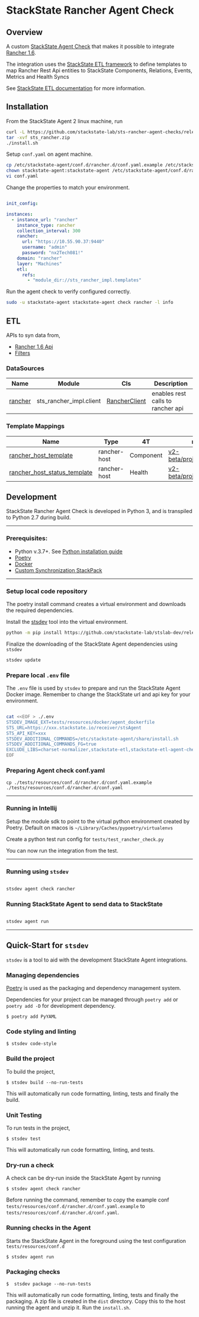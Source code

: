 # StackState Rancher Agent Check

## Overview

A custom [StackState Agent Check](https://docs.stackstate.com/develop/developer-guides/agent_check/agent_checks) that
makes it possible to integrate [Rancher 1.6](https://rancher.com/docs/rancher/v1.6/en/).

The integration uses the [StackState ETL framework](https://stackstate-lab.github.io/stackstate-etl/) 
to define templates to map Rancher Rest Api entities to StackState Components, Relations, Events,
Metrics and Health Syncs

See [StackState ETL documentation](https://stackstate-lab.github.io/stackstate-etl/) for more information.

## Installation

From the StackState Agent 2 linux machine, run

```bash 
curl -L https://github.com/stackstate-lab/sts-rancher-agent-checks/releases/download/v0.1.0/sts_rancher-0.1.0.zip -o sts_rancher.zip
tar -xvf sts_rancher.zip
./install.sh
```

Setup `conf.yaml` on agent machine.

```bash 
cp /etc/stackstate-agent/conf.d/rancher.d/conf.yaml.example /etc/stackstate-agent/conf.d/rancher.d/conf.yaml
chown stackstate-agent:stackstate-agent /etc/stackstate-agent/conf.d/rancher.d/conf.yaml
vi conf.yaml
```

Change the properties to match your environment.

```yaml

init_config:

instances:
  - instance_url: "rancher"
    instance_type: rancher
    collection_interval: 300
    rancher:
      url: "https://10.55.90.37:9440"
      username: "admin"
      password: "nx2Tech081!"
    domain: "rancher"
    layer: "Machines"
    etl:
      refs:
        - "module_dir://sts_rancher_impl.templates"


```

Run the agent check to verify configured correctly.

```bash
sudo -u stackstate-agent stackstate-agent check rancher -l info
```

## ETL

APIs to syn data from, 

- [Rancher 1.6 Api](https://rancher.com/docs/rancher/v1.6/en/api/v2-beta/)
- [Filters](https://github.com/rancher/api-spec/blob/master/specification.md#filtering)

### DataSources


| Name                                                                       | Module                    | Cls                                                                         | Description                        |
|----------------------------------------------------------------------------|---------------------------|-----------------------------------------------------------------------------|------------------------------------|
| [rancher](./src/sts_rancher/sts_rancher_impl/templates/010_default.yaml)   | sts_rancher_impl.client   | [RancherClient](src/sts_rancher/sts_rancher_impl/client/rancher_client.py)  | enables rest calls to rancher  api |


### Template Mappings

| Name                                                                                                | Type         | 4T        | rancher Api                                                                     | Description |
|-----------------------------------------------------------------------------------------------------|--------------|-----------|---------------------------------------------------------------------------------|-------------|
| [rancher_host_template](./src/sts_rancher/sts_rancher_impl/templates/020_rancher_hosts.yaml)        | rancher-host | Component | [v2-beta/projects/{project}/hosts](./tests/resources/responses/sts_hosts.json)  |             |
| [rancher_host_status_template](./src/sts_rancher/sts_rancher_impl/templates/020_rancher_hosts.yaml) | rancher-host | Health    | [v2-beta/projects/{project}/hosts](./tests/resources/responses/sts_hosts.json)  |             |


## Development

StackState Rancher Agent Check is developed in Python 3, and is transpiled to Python 2.7 during build.

---
### Prerequisites:

- Python v.3.7+. See [Python installation guide](https://docs.python-guide.org/starting/installation/)
- [Poetry](https://python-poetry.org/docs/#installation)
- [Docker](https://www.docker.com/get-started)
- [Custom Synchronization StackPack](https://docs.stackstate.com/stackpacks/integrations/customsync)
---

### Setup local code repository


The poetry install command creates a virtual environment and downloads the required dependencies.

Install the [stsdev](https://github.com/stackstate-lab/stslab-dev) tool into the virtual environment.

```bash 
python -m pip install https://github.com/stackstate-lab/stslab-dev/releases/download/v0.0.7/stslab_dev-0.0.7-py3-none-any.whl
```

Finalize the downloading of the StackState Agent dependencies using `stsdev`

```bash
stsdev update
```
### Prepare local `.env` file

The `.env` file is used by `stsdev` to prepare and run the StackState Agent Docker image. Remember to change the
StackState url and api key for your environment.

```bash

cat <<EOF > ./.env
STSDEV_IMAGE_EXT=tests/resources/docker/agent_dockerfile
STS_URL=https://xxx.stackstate.io/receiver/stsAgent
STS_API_KEY=xxx
STSDEV_ADDITIONAL_COMMANDS=/etc/stackstate-agent/share/install.sh
STSDEV_ADDITIONAL_COMMANDS_FG=true
EXCLUDE_LIBS=charset-normalizer,stackstate-etl,stackstate-etl-agent-check
EOF
```
### Preparing Agent check conf.yaml

```
cp ./tests/resources/conf.d/rancher.d/conf.yaml.example ./tests/resources/conf.d/rancher.d/conf.yaml
```
---

### Running in Intellij

Setup the module sdk to point to the virtual python environment created by Poetry.
Default on macos is `~/Library/Caches/pypoetry/virtualenvs`

Create a python test run config for `tests/test_rancher_check.py`

You can now run the integration from the test.

---
### Running using `stsdev`

```bash

stsdev agent check rancher 
```

### Running StackState Agent to send data to StackState

```bash

stsdev agent run
```

---

## Quick-Start for `stsdev`

`stsdev` is a tool to aid with the development StackState Agent integrations.

### Managing dependencies

[Poetry](https://python-poetry.org/) is used as the packaging and dependency management system.

Dependencies for your project can be managed through `poetry add` or `poetry add -D` for development dependency.

```console
$ poetry add PyYAML
```
### Code styling and linting

```console
$ stsdev code-style
```

### Build the project
To build the project,
```console
$ stsdev build --no-run-tests
```
This will automatically run code formatting, linting, tests and finally the build.

### Unit Testing
To run tests in the project,
```console
$ stsdev test
```
This will automatically run code formatting, linting, and tests.

### Dry-run a check

A check can be dry-run inside the StackState Agent by running

```console
$ stsdev agent check rancher
```
Before running the command, remember to copy the example conf `tests/resources/conf.d/rancher.d/conf.yaml.example` to
`tests/resources/conf.d/rancher.d/conf.yaml`.


### Running checks in the Agent

Starts the StackState Agent in the foreground using the test configuration `tests/resources/conf.d`

```console
$ stsdev agent run
```

### Packaging checks

```console
$  stsdev package --no-run-tests
```
This will automatically run code formatting, linting, tests and finally the packaging.
A zip file is created in the `dist` directory.  Copy this to the host running the agent and unzip it.
Run the `install.sh`.

